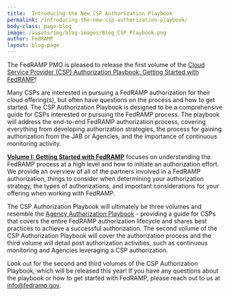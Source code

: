 ```yaml
---
title:  Introducing the New CSP Authorization Playbook
permalink: /introducing-the-new-csp-authorization-playbook/
body-class: page-blog
image: /assets/img/blog-images/Blog_CSP_Playbook.png
author: FedRAMP
layout: blog-page
---
```

The FedRAMP PMO is pleased to release the first volume of the <a href="{{site.baseurl}}/assets/resources/documents/CSP_Authorization_Playbook_Getting_Started_with_FedRAMP.pdf">Cloud Service Provider (CSP) Authorization Playbook: Getting Started with FedRAMP</a>!

Many CSPs are interested in pursuing a FedRAMP authorization for their cloud offering(s), but often have questions on the process and how to get started. The CSP Authorization Playbook is designed to be a comprehensive guide for CSPs interested or pursuing the FedRAMP process. The playbook will address the end-to-end FedRAMP authorization process, covering everything from developing authorization strategies, the process for gaining authorization from the JAB or Agencies, and the importance of continuous monitoring activity. 

**<a href="{{site.baseurl}}/assets/resources/documents/CSP_Authorization_Playbook_Getting_Started_with_FedRAMP.pdf">Volume I: Getting Started with FedRAMP</a>** focuses on understanding the FedRAMP process at a high level and how to initiate an authorization effort. We provide an overview of all of the partners involved in a FedRAMP authorization, things to consider when determining your authorization strategy, the types of authorizations, and important considerations for your offering when working with FedRAMP.

The CSP Authorization Playbook will ultimately be three volumes and resemble the <a href="{{site.baseurl}}/assets/resources/documents/Agency_Authorization_Playbook.pdf">Agency Authorization Playbook</a> - providing a guide for CSPs that covers the entire FedRAMP authorization lifecycle and shares best practices to achieve a successful authorization. The second volume of the CSP Authorization Playbook will cover the authorization process and the third volume will detail post authorization activities, such as continuous monitoring and Agencies leveraging a CSP authorization. 

Look out for the second and third volumes of the CSP Authorization Playbook, which will be released this year! If you have any questions about the playbook or how to get started with  FedRAMP, please reach out to us at info@fedramp.gov.
